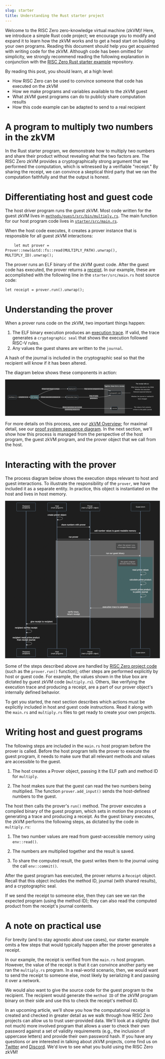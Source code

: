 ```yaml
---
slug: starter
title: Understanding the Rust starter project
---
```


Welcome to the RISC Zero zero-knowledge virtual machine (zkVM)! Here, we introduce a simple Rust code project; we encourage you to modify and expand it to learn how the zkVM works and to get a head start on building your own programs. Reading this document should help you get acquainted with writing code for the zkVM. Although code has been omitted for simplicity, we strongly recommend reading the following explanation in conjunction with the [RISC Zero Rust starter example](https://github.com/risc0/risc0-rust-starter) repository.

By reading this post, you should learn, at a high level:
* How RISC Zero can be used to convince someone that code has executed on the zkVM
* How we make programs and variables available to the zkVM guest
* What zkVM guest programs can do to publicly share computation results
* How this code example can be adapted to send to a real recipient

# A program to multiply two numbers in the zkVM

In the Rust starter program, we demonstrate how to multiply two numbers and share their product without revealing what the two factors are. The RISC Zero zkVM provides a cryptographically strong argument that we performed the computation, which is witnessed by a verifiable "receipt." By sharing the receipt, we can convince a skeptical third party that we ran the computation faithfully and that the output is honest.

# Differentiating host and guest code

The host driver program runs the guest zkVM. Most code written for the guest zkVM lives in [`methods/guest/src/bin/multiply.rs`](https://github.com/risc0/risc0-rust-starter/blob/main/methods/guest/src/bin/multiply.rs). The main function for our host program code  lives in [`starter/src/main.rs`](https://github.com/risc0/risc0-rust-starter/blob/main/starter/src/main.rs).

When the host code executes, it creates a prover instance that is responsible for all guest zkVM interactions:

```
    let mut prover = Prover::new(&std::fs::read(MULTIPLY_PATH).unwrap(), MULTIPLY_ID).unwrap();
```

 The prover runs an ELF binary of the zkVM guest code. After the guest code has executed, the prover returns a [receipt](https://www.risczero.com/docs/explainers/proof-system/what_is_a_receipt). In our example, these are accomplished with the following line in the `starter/src/main.rs` host source code:

```
let receipt = prover.run().unwrap();
```

# Understanding the prover

When a prover runs code on the zkVM, two important things happen:
1. The ELF binary execution produces an [execution trace](https://www.risczero.com/docs/explainers/proof-system/what_is_a_trace). If valid, the trace generates a `cryptographic seal` that shows the execution followed RISC-V rules.
2. Any values the guest shares are written to the `journal`.

A hash of the journal is included in the cryptographic seal so that the recipient will know if it has been altered.

The diagram below shows these components in action:

![](assets/fig1.png)
<!--
```mermaid
flowchart LR
A(multiply.rs)-|compiles to an|->B(ELF binary)
B-|Whose execution produces an|-> C(Execution trace)
B-|Whose hash forms a unique|->D(Method ID)
D-|That can be compared to the|->E(Cryptographic seal)
C-|That, if valid,<br>generates a|->E(Cryptographic seal)
B-|Whose operations can include<br>committing values to a|->F(Journal)
subgraph Together, these form a receipt.
E
F
end
subgraph x[The receipt tells us:]
E---H(What binary executed in the ZKVM<br>Whether the execution<br>followed expected behavior<br/><br/>Whether the journal or method ID<br/>have changed)
F---I(The values of all contents<br>written to the public journal)
end
style B fill:#3c6464
style x fill:none, stroke:none
style H fill:none,stroke:none
style I fill:none,stroke:none
```
-->

For more details on this process, see our [zkVM Overview](https://www.risczero.com/docs/explainers/zkvm/zkvm_overview); for maximal detail, see our [proof system sequence diagram](https://www.risczero.com/docs/explainers/proof-system/proof-system-sequence-diagram). In the next section, we'll show how this process is managed from the perspective of the host program, the guest zkVM program, and the prover object that we call from the host. 

# Interacting with the prover

The process diagram below shows the execution steps relevant to host and guest interactions. To illustrate the responsibility of the `prover`, we have included it as a separate entity. In practice, this object is instantiated on the host and lives in host memory.

![](assets/fig2.png)
<!--
```mermaid
sequenceDiagram
participant B as Recipient<br>(recipient)
participant H as Host<br>(main program)
participant P as Prover<br>(main program object)
participant G as Guest zkvm
H->>H: create prover object
H->>P: share numbers with prover
P->>G: add number values to guest-readable memory
H->>P: run prover
rect rgb(100, 100, 100)
note left of G: when the prover runs,<br>it manages these steps.
P->>G: run our guest binary
rect rgb(60, 100, 100)
note left of G: the guest program<br>dictates these steps.
G->>G: read prime values
G->>G: calculate prime product
G->>G: commit prime product<br>to public journal
end
G->>P: <br>execution trace is complete
P->>H: verify trace,<br>return receipt
end
H->>B: give receipt to recipient
B->>B: recipient verifies receipt
B->>B: recipient reads prime product<br>from receipt journal
```
-->
Some of the steps described above are handled by [RISC Zero project code](https://github.com/risc0/risc0) (such as the `prover.run()` function); other steps are performed explicitly by host or guest code. For example, the values shown in the blue box are dictated by guest zkVM code (`multiply.rs`). Others, like verifying the execution trace and producing a receipt, are a part of our prover object's internally defined behavior.

To get you started, the next section describes which actions must be explicitly included in host and guest code instructions. Read it along with the `main.rs` and `multiply.rs` files to get ready to create your own projects.

# Writing host and guest programs

The following steps are included in the `main.rs` host program before the prover is called. Before the host program tells the prover to execute the guest program, it needs to make sure that all relevant methods and values are accessible to the guest.

1. The host creates a Prover object, passing it the ELF path and method ID for `multiply`.

2. The host makes sure that the guest can read the two numbers being multiplied. The function `prover.add_input()` sends the host-defined numbers to the guest.

The host then calls the prover's `run()` method. The prover executes a compiled binary of the guest program, which sets in motion the process of generating a trace and producing a receipt. As the guest binary executes, the zkVM performs the following steps, as dictated by the code in `multiply.rs`:

1. The two number values are read from guest-accessible memory using `env::read()`.

2. The numbers are multiplied together and the result is saved.

3. To share the computed result, the guest writes them to the journal using the call `env::commit()`.

After the guest program has executed, the prover returns a `Receipt` object. Recall that this object includes the method ID, journal (with shared results), and a cryptographic seal.

If we send the receipt to someone else, then they can see we ran the expected program (using the method ID); they can also read the computed product from the receipt's journal contents.

# A note on practical use

For brevity (and to stay agnostic about use cases), our starter example omits a few steps that would typically happen after the prover generates a receipt. 

In our example, the receipt is verified from the `main.rs` host program. However, the value of the receipt is that it can convince another party we ran the `multiply.rs` program. In a real-world scenario, then, we would want to send the receipt to someone else, most likely by serializing it and passing it over a network.

We would also want to give the source code for the guest program to the recipient. The recipient would generate the `method ID` of the zkVM program binary on their side and use this to check the receipt's method ID.

In an upcoming article, we'll show you how the computational receipt is created and checked in greater detail as we walk through how RISC Zero projects can allow us to trust user-provided data. We'll look at a slightly (but not much) more involved program that allows a user to check their own password against a set of validity requirements (e.g., the inclusion of uppercase letters) and provide their own password hash. If you have any questions or are interested in talking about zkVM projects, come find us on [Twitter](https://twitter.com/risczero) and [Discord](https://discord.com/invite/risczero). We'd love to see what you build using the RISC Zero zkVM!
